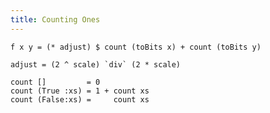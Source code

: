 ```yaml
---
title: Counting Ones
---
```


```{.unwrap pipe="./root/static/procedural/codeAndPic count grey"}
f x y = (* adjust) $ count (toBits x) + count (toBits y)

adjust = (2 ^ scale) `div` (2 * scale)

count []         = 0
count (True :xs) = 1 + count xs
count (False:xs) =     count xs
```
